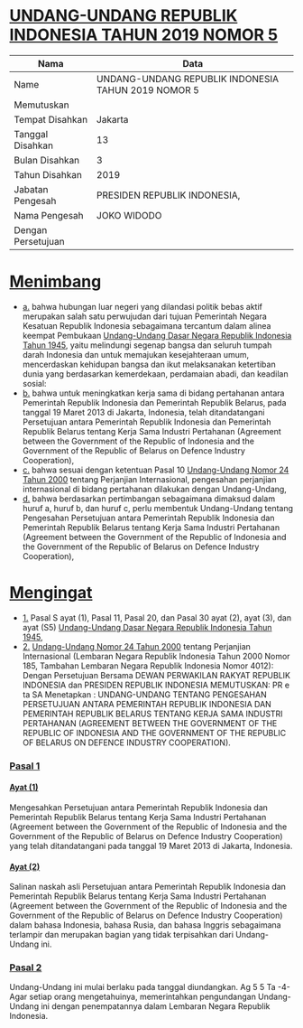 # [UNDANG-UNDANG REPUBLIK INDONESIA TAHUN 2019 NOMOR 5](http://example.org/legal/document/uu/2019/5)

| Nama | Data |
| ------ | ----- |
|Name|UNDANG-UNDANG REPUBLIK INDONESIA TAHUN 2019 NOMOR 5|
|Memutuskan||
|Tempat Disahkan|Jakarta|
|Tanggal Disahkan|13|
|Bulan Disahkan|3|
|Tahun Disahkan|2019|
|Jabatan Pengesah|PRESIDEN REPUBLIK INDONESIA,|
|Nama Pengesah|JOKO WIDODO|
|Dengan Persetujuan||
# [Menimbang](http://example.org/legal/document/uu/2019/5/menimbang)

* [a.](http://example.org/legal/document/uu/2019/5/menimbang/point/a) bahwa hubungan luar negeri yang dilandasi politik bebas aktif merupakan salah satu perwujudan dari tujuan Pemerintah Negara Kesatuan Republik Indonesia sebagaimana tercantum dalam alinea keempat Pembukaan [Undang-Undang Dasar Negara Republik Indonesia Tahun 1945](http://example.org/legal/document/uu), yaitu melindungi segenap bangsa dan seluruh tumpah darah Indonesia dan untuk memajukan kesejahteraan umum, mencerdaskan kehidupan bangsa dan ikut melaksanakan ketertiban dunia yang berdasarkan kemerdekaan, perdamaian abadi, dan keadilan sosial:
* [b.](http://example.org/legal/document/uu/2019/5/menimbang/point/b) bahwa untuk meningkatkan kerja sama di bidang pertahanan antara Pemerintah Republik Indonesia dan Pemerintah Republik Belarus, pada tanggal 19 Maret 2013 di Jakarta, Indonesia, telah ditandatangani Persetujuan antara Pemerintah Republik Indonesia dan Pemerintah Republik Belarus tentang Kerja Sama Industri Pertahanan (Agreement between the Government of the Republic of Indonesia and the Government of the Republic of Belarus on Defence Industry Cooperation),
* [c.](http://example.org/legal/document/uu/2019/5/menimbang/point/c) bahwa sesuai dengan ketentuan Pasal 10 [Undang-Undang Nomor 24 Tahun 2000](http://example.org/legal/document/uu/2000/24) tentang Perjanjian Internasional, pengesahan perjanjian internasional di bidang pertahanan dilakukan dengan Undang-Undang,
* [d.](http://example.org/legal/document/uu/2019/5/menimbang/point/d) bahwa berdasarkan pertimbangan sebagaimana dimaksud dalam huruf a, huruf b, dan huruf c, perlu membentuk Undang-Undang tentang Pengesahan Persetujuan antara Pemerintah Republik Indonesia dan Pemerintah Republik Belarus tentang Kerja Sama Industri Pertahanan (Agreement between the Government of the Republic of Indonesia and the Government of the Republic of Belarus on Defence Industry Cooperation),
# [Mengingat](http://example.org/legal/document/uu/2019/5/mengingat)

* [1.](http://example.org/legal/document/uu/2019/5/mengingat/point/0001) Pasal S ayat (1), Pasal 11, Pasal 20, dan Pasal 30 ayat (2), ayat (3), dan ayat (S5) [Undang-Undang Dasar Negara Republik Indonesia Tahun 1945](http://example.org/legal/document/uu),
* [2.](http://example.org/legal/document/uu/2019/5/mengingat/point/0002) [Undang-Undang Nomor 24 Tahun 2000](http://example.org/legal/document/uu/2000/24) tentang Perjanjian Internasional (Lembaran Negara Republik Indonesia Tahun 2000 Nomor 185, Tambahan Lembaran Negara Republik Indonesia Nomor 4012): Dengan Persetujuan Bersama DEWAN PERWAKILAN RAKYAT REPUBLIK INDONESIA dan PRESIDEN REPUBLIK INDONESIA MEMUTUSKAN: PR e ta SA Menetapkan : UNDANG-UNDANG TENTANG PENGESAHAN PERSETUJUAN ANTARA PEMERINTAH REPUBLIK INDONESIA DAN PEMERINTAH REPUBLIK BELARUS TENTANG KERJA SAMA INDUSTRI PERTAHANAN (AGREEMENT BETWEEN THE GOVERNMENT OF THE REPUBLIC OF INDONESIA AND THE GOVERNMENT OF THE REPUBLIC OF BELARUS ON DEFENCE INDUSTRY COOPERATION).

### [Pasal 1](http://example.org/legal/document/uu/2019/5/pasal/0001)

#### [Ayat (1)](http://example.org/legal/document/uu/2019/5/pasal/0001/version/20190313/ayat/0001)
Mengesahkan Persetujuan antara Pemerintah Republik Indonesia dan Pemerintah Republik Belarus tentang Kerja Sama Industri Pertahanan (Agreement between the Government of the Republic of Indonesia and the Government of the Republic of Belarus on Defence Industry Cooperation) yang telah ditandatangani pada tanggal 19 Maret 2013 di Jakarta, Indonesia.

#### [Ayat (2)](http://example.org/legal/document/uu/2019/5/pasal/0001/version/20190313/ayat/0002)
Salinan naskah asli Persetujuan antara Pemerintah Republik Indonesia dan Pemerintah Republik Belarus tentang Kerja Sama Industri Pertahanan (Agreement between the Government of the Republic of Indonesia and the Government of the Republic of Belarus on Defence Industry Cooperation) dalam bahasa Indonesia, bahasa Rusia, dan bahasa Inggris sebagaimana terlampir dan merupakan bagian yang tidak terpisahkan dari Undang- Undang ini.


### [Pasal 2](http://example.org/legal/document/uu/2019/5/pasal/0002)
Undang-Undang ini mulai berlaku pada tanggal diundangkan. Ag 5 5 Ta -4- Agar setiap orang mengetahuinya, memerintahkan pengundangan Undang-Undang ini dengan penempatannya dalam Lembaran Negara Republik Indonesia.
